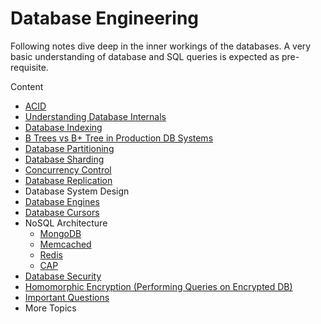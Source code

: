 # Database Engineering

Following notes dive deep in the inner workings of the databases.
A very basic understanding of database and SQL queries is expected as pre-requisite.

Content

- [ACID](acid.md)
- [Understanding Database Internals](internals.md)
- [Database Indexing](indexing.md)
- [B Trees vs B+ Tree in Production DB Systems](btrees.md)
- [Database Partitioning](partitioning.md)
- [Database Sharding](sharding.md)
- [Concurrency Control](concurrency_control.md)
- [Database Replication](replication.md)
- Database System Design
- [Database Engines](engines.md)
- [Database Cursors](cursors.md)
- NoSQL Architecture
    - [MongoDB](mongodb.md)
    - [Memcached](memcached.md)
    - [Redis](redis.md)
    -  [CAP](../../sd/consistency/cap.md)
- [Database Security](security.md)
- [Homomorphic Encryption (Performing Queries on Encrypted DB)](homomorphic.md)
- [Important Questions](questions.md)
- More Topics